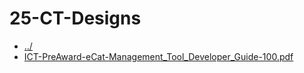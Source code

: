 # 25-CT-Designs 

* [../](..)
* [ICT-PreAward-eCat-Management_Tool_Developer_Guide-100.pdf](ICT-PreAward-eCat-Management_Tool_Developer_Guide-100.pdf)

